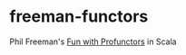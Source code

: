 # freeman-functors
Phil Freeman's <a href="https://www.youtube.com/watch?v=OJtGECfksds">Fun with Profunctors</a> in Scala
